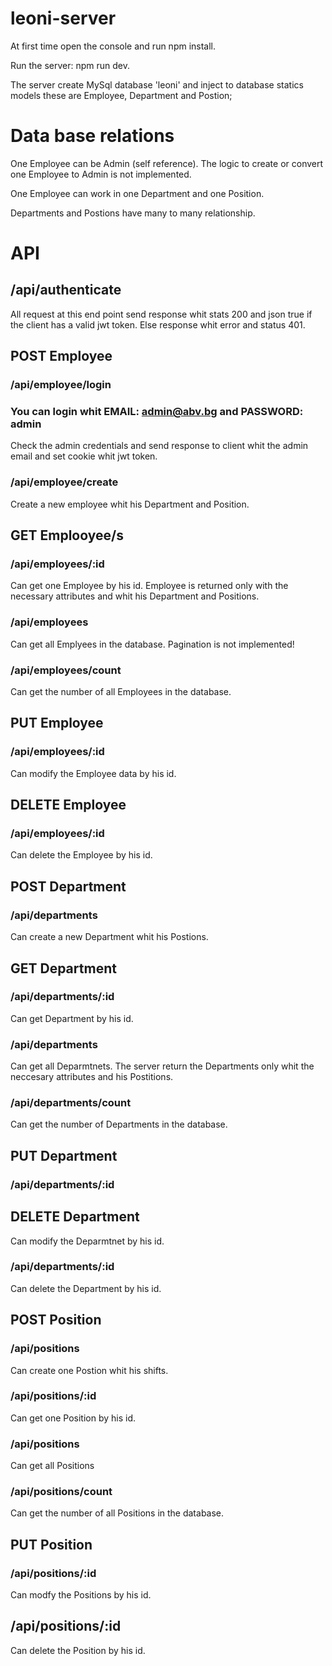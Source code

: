 # leoni-server

At first time open the console and run npm install.

Run the server: npm run dev.

The server create MySql database 'leoni' and inject to database statics models these are Employee, Department and Postion;

# Data base relations

One Employee can be Admin (self reference). The logic to create or convert one Employee to Admin is not implemented.

One Employee can work in one Department and one Position.

Departments and Postions have many to many relationship.

# API

## /api/authenticate

All request at this end point send response whit stats 200 and json true if the client has a valid jwt token. Else response whit error and status 401.




## POST Employee

### /api/employee/login

### You can login whit EMAIL: admin@abv.bg and PASSWORD: admin

Check the admin credentials and send response to client whit the admin email and set cookie whit jwt token.

### /api/employee/create

 Create a new employee whit his Department and Position.

## GET Emplooyee/s

### /api/employees/:id
 
 Can get one Employee by his id. Employee is returned only with the necessary attributes and whit his Department and Positions.
 
### /api/employees

 Can get all Emplyees in the database. Pagination is not implemented!
 
### /api/employees/count

 Can get the number of all Employees in the database.
 
## PUT Employee

### /api/employees/:id 

 Can modify the Employee data by his id.
 
## DELETE Employee

### /api/employees/:id 

Can delete the Employee by his id.




## POST Department 

### /api/departments 

Can create a new Department whit his Postions.

## GET Department

### /api/departments/:id 

Can get Department by his id.  

### /api/departments 

Can get all Deparmtnets. The server return the Departments only whit the neccesary attributes and his Postitions.

### /api/departments/count 

Can get the number of Departments in the database.

## PUT Department

### /api/departments/:id 

## DELETE Department

Can modify the Deparmtnet by his id.

### /api/departments/:id 

Can delete the Department by his id.




## POST Position

### /api/positions 

Can create one Postion whit his shifts.

### /api/positions/:id 

Can get one Position by his id.

### /api/positions 

Can get all Positions 

### /api/positions/count

Can get the number of all Positions in the database.

## PUT Position 

### /api/positions/:id 

Can modfy the Positions by his id.

## /api/positions/:id 

Can delete the Position by his id.


